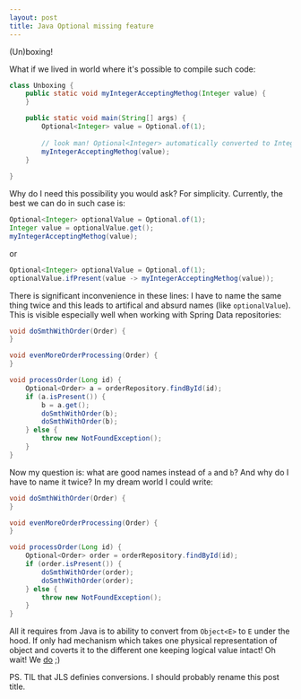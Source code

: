 ```yaml
---
layout: post
title: Java Optional missing feature
---
```


(Un)boxing!

What if we lived in world where it's possible to compile such code:

```java
class Unboxing {
    public static void myIntegerAcceptingMethog(Integer value) {
    }

    public static void main(String[] args) {
        Optional<Integer> value = Optional.of(1);
        
        // look man! Optional<Integer> automatically converted to Integer:
        myIntegerAcceptingMethog(value); 
    }
    
}
```

Why do I need this possibility you would ask? For simplicity. Currently, the best we can do in such case is:

```java
Optional<Integer> optionalValue = Optional.of(1);
Integer value = optionalValue.get();
myIntegerAcceptingMethog(value);
```

or 

```java
Optional<Integer> optionalValue = Optional.of(1);
optionalValue.ifPresent(value -> myIntegerAcceptingMethog(value));
```

There is significant inconvenience in these lines: I have to name the same thing twice and this leads to artifical and absurd names (like `optionalValue`). This is visible especially well when working with Spring Data repositories:

```java
void doSmthWithOrder(Order) {
}

void evenMoreOrderProcessing(Order) {
}

void processOrder(Long id) {
    Optional<Order> a = orderRepository.findById(id);
    if (a.isPresent()) {
        b = a.get();
        doSmthWithOrder(b);
        doSmthWithOrder(b);
    } else {
        throw new NotFoundException();
    }
}
```

Now my question is: what are good names instead of `a` and `b`? And why do I have to name it twice? In my dream world I could write:

```java
void doSmthWithOrder(Order) {
}

void evenMoreOrderProcessing(Order) {
}

void processOrder(Long id) {
    Optional<Order> order = orderRepository.findById(id);
    if (order.isPresent()) {
        doSmthWithOrder(order);
        doSmthWithOrder(order);
    } else {
        throw new NotFoundException();
    }
}
```

All it requires from Java is to ability to convert from `Object<E>` to `E` under the hood. If only had mechanism which takes one physical representation of object and coverts it to the different one keeping logical value intact! Oh wait! We [do](https://docs.oracle.com/javase/specs/jls/se8/html/jls-5.html#jls-5.1.7) ;)

PS. TIL that JLS definies conversions. I should probably rename this post title.




